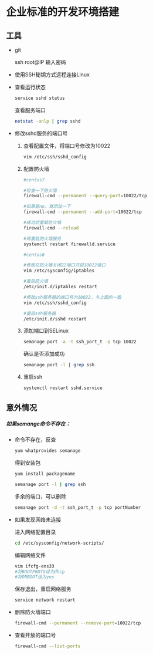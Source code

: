 # 企业标准的开发环境搭建




## 工具

- git

  ssh root@IP  输入密码  

- 使用SSH秘钥方式远程连接Linux

- 查看运行状态  

  ```bash
  service sshd status
  ```

  查看服务端口

  ```bash
  netstat -anlp | grep sshd
  ```

- 修改sshd服务的端口号

  1. 查看配置文件，将端口号修改为10022

     ```bash
     vim /etc/ssh/sshd_config
     ```

  2. 配置防火墙

     ```bash
     #centos7
     
     #检查一下防火墙
     firewall-cmd --permanent --query-port=10022/tcp
     
     #如果是no，就添加一下
     firewall-cmd --permanent --add-port=10022/tcp
     
     #成功后重载防火墙
     firewall-cmd --reload
     
     #再重启防火墙服务
     systemctl restart firewalld.service
     ```

     ```bash
     #centos6
     
     #修改在防火墙关闭22端口开启10022端口
     vim /etc/sysconfig/iptables
     
     #重启防火墙
     /etc/init.d/iptables restart
     
     #修改ssh服务器的端口号为10022，与上面的一致
     vim /etc/ssh/sshd_config
     
     #重启ssh服务器
     /etc/init.d/sshd restart
     ```

     

  3. 添加端口到SELinux

     ```bash
     semanage port -a -t ssh_port_t -p tcp 10022
     ```

     确认是否添加成功

     ```bash
     semanage port -l | grep ssh
     ```

  4. 重启ssh

     ```bash
     systemctl restart sshd.service
     ```



## 意外情况

##### 如果semange命令不存在：

- 命令不存在，反查

  ```bash
  yum whatprovides semanage
  ```

   得到安装包

  ```bash
  yum install packagename
  ```

  ```bash
  semanage port -l | grep ssh
  ```

  多余的端口，可以删除

  ```bash
  semanage port -d -t ssh_port_t -p tcp portNumber
  ```



- 如果发现网络未连接

  进入网络配置目录

  ```bash
  cd /etc/sysconfig/network-scripts/
  ```

  编辑网络文件

  ```bash
  vim ifcfg-ens33
  #将BOOTPROTO设为dhcp
  #将ONBOOT设为yes
  ```

  保存退出，重启网络服务

  ```bash
  service network restart
  ```

- 删除防火墙端口

  ```bash
  firewall-cmd --permanent --remove-port=10022/tcp
  ```

- 查看开放的端口号

  ```bash
  firewall-cmd --list-ports
  ```

  